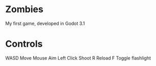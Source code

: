 # Zombies
 
My first game, developed in Godot 3.1

# Controls
WASD                Move
Mouse               Aim
Left Click          Shoot
R                   Reload
F                   Toggle flashlight
